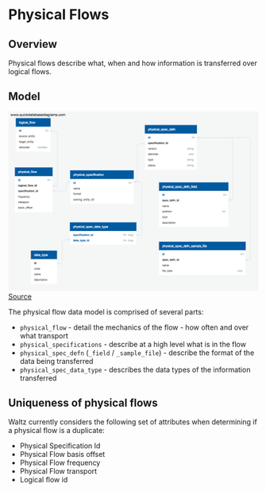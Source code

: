# Physical Flows

## Overview

Physical flows describe what, when and how information is transferred over logical flows.   

## Model

![Schema Diagram](physical_flows_schema.png)
[Source](https://app.quickdatabasediagrams.com/#/schema/-wUbwXJBLUa_nILyAasDBA)

The physical flow data model is comprised of several parts:
 
 - `physical_flow` - detail the mechanics of the flow - how often and over what transport
 - `physical_specifications` - describe at a high level what is in the flow
 - `physical_spec_defn` (`_field` / `_sample_file`) - describe the format of the data being transferred
 - `physical_spec_data_type` - describes the data types of the information transferred
 
 
 ## Uniqueness of physical flows
 
 Waltz currently considers the following set of attributes when determining if a physical flow is a duplicate:
 
- Physical Specification Id
- Physical Flow basis offset 
- Physical Flow frequency
- Physical Flow transport
- Logical flow id 
                
